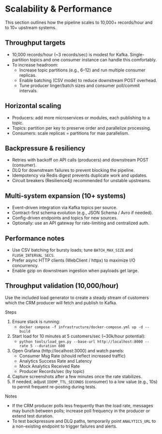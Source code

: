 # Scalability & Performance

This section outlines how the pipeline scales to 10,000+ records/hour and to 10+ upstream systems.

## Throughput targets

- 10,000 records/hour (~3 records/sec) is modest for Kafka. Single-partition topics and one consumer instance can handle this comfortably.
- To increase headroom:
  - Increase topic partitions (e.g., 6–12) and run multiple consumer replicas.
  - Enable batching (CSV mode) to reduce downstream POST overhead.
  - Tune producer linger/batch sizes and consumer poll/commit intervals.

## Horizontal scaling

- Producers: add more microservices or modules, each publishing to a topic.
- Topics: partition per key to preserve order and parallelize processing.
- Consumers: scale replicas = partitions for max parallelism.

## Backpressure & resiliency

- Retries with backoff on API calls (producers) and downstream POST (consumer).
- DLQ for downstream failures to prevent blocking the pipeline.
- Idempotency via Redis digest prevents duplicate work and updates.
- Circuit breakers (Resilience4j) recommended for unstable upstreams.

## Multi-system expansion (10+ systems)

- Event-driven integration via Kafka topics per source.
- Contract-first schema evolution (e.g., JSON Schema / Avro if needed).
- Config-driven endpoints and topics for new sources.
- Optionally: use an API gateway for rate-limiting and centralized auth.

## Performance notes

- Use CSV batching for bursty loads; tune `BATCH_MAX_SIZE` and `FLUSH_INTERVAL_SECS`.
- Prefer async HTTP clients (WebClient / httpx) to maximize I/O concurrency.
- Enable gzip on downstream ingestion when payloads get large.

## Throughput validation (10,000/hour)

Use the included load generator to create a steady stream of customers which the CRM producer will fetch and publish to Kafka.

Steps

1. Ensure stack is running:
   - `docker compose -f infrastructure/docker-compose.yml up -d --build`
2. Start load for 10 minutes at 5 customers/sec (~30k/hour potential):
   - `python tools/load_gen.py --base-url http://localhost:8000 --rate 5 --duration 600`
3. Open Grafana (http://localhost:3000) and watch panels:
   - Consumer Msg Rate (should reflect increased traffic)
   - Analytics Success Rate and Latency
   - Mock Analytics Received Rate
   - Producer Records/sec (by topic)
4. Capture screenshots after a few minutes once the rate stabilizes.
5. If needed, adjust `IDEMP_TTL_SECONDS` (consumer) to a low value (e.g., 10s) to permit frequent re-posting during tests.

Notes

- If the CRM producer polls less frequently than the load rate, messages may bunch between polls; increase poll frequency in the producer or extend test duration.
- To test backpressure and DLQ paths, temporarily point `ANALYTICS_URL` to a non-existing endpoint to trigger failures and alerts.
